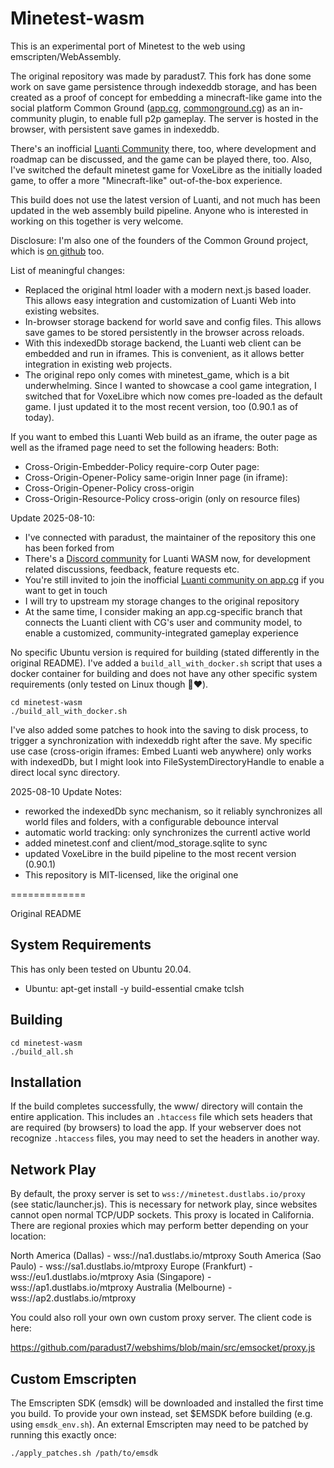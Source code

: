 Minetest-wasm
=============

This is an experimental port of Minetest to the web using emscripten/WebAssembly.

The original repository was made by paradust7. This fork has done some work on save game persistence through 
indexeddb storage, and has been created as a proof of concept for embedding a minecraft-like game into 
the social platform Common Ground ([app.cg](https://app.cg), [commonground.cg](https://commonground.cg)) as an in-community plugin, to enable full p2p gameplay. 
The server is hosted in the browser, with persistent save games in indexeddb.

There's an inofficial [Luanti Community](https://app.cg/c/luanti) there, too, where development and 
roadmap can be discussed, and the game can be played there, too. Also, I've switched the default minetest 
game for VoxeLibre as the initially loaded game, to offer a more "Minecraft-like" out-of-the-box experience.

This build does not use the latest version of Luanti, and not much has been updated in the web assembly 
build pipeline. Anyone who is interested in working on this together is very welcome.

Disclosure: I'm also one of the founders of the Common Ground project, which is [on github](https://github.com/Common-Ground-DAO) too.

List of meaningful changes:
- Replaced the original html loader with a modern next.js based loader. This allows easy integration and customization of Luanti Web into existing websites.
- In-browser storage backend for world save and config files. This allows save games to be stored persistently in the browser across reloads.
- With this indexedDb storage backend, the Luanti web client can be embedded and run in iframes. This is convenient, as it allows better integration in existing web projects.
- The original repo only comes with minetest_game, which is a bit underwhelming. Since I wanted to showcase a cool game integration, I switched that for VoxeLibre which now comes pre-loaded as the default game. I just updated it to the most recent version, too (0.90.1 as of today).

If you want to embed this Luanti Web build as an iframe, the outer page as well as the iframed page need to set the following headers:
Both:
- Cross-Origin-Embedder-Policy require-corp
Outer page:
- Cross-Origin-Opener-Policy same-origin
Inner page (in iframe):
- Cross-Origin-Opener-Policy cross-origin
- Cross-Origin-Resource-Policy cross-origin (only on resource files)

Update 2025-08-10:
- I've connected with paradust, the maintainer of the repository this one has been forked from
- There's a [Discord community](https://discord.gg/APmB9j2M) for Luanti WASM now, for development related discussions, feedback, feature requests etc.
- You're still invited to join the inofficial [Luanti community on app.cg](https://app.cg/c/luanti) if you want to get in touch
- I will try to upstream my storage changes to the original repository
- At the same time, I consider making an app.cg-specific branch that connects the Luanti client with CG's user and community model, to enable a customized, community-integrated gameplay experience

No specific Ubuntu version is required for building (stated differently in the original README). I've 
added a `build_all_with_docker.sh` script that uses a docker container for building and does not 
have any other specific system requirements (only tested on Linux though 🐧❤️).

    cd minetest-wasm
    ./build_all_with_docker.sh

I've also added some patches to hook into the saving to disk process, to trigger a synchronization with 
indexeddb right after the save. My specific use case (cross-origin iframes: Embed Luanti web anywhere) only 
works with indexedDb, but I might look into FileSystemDirectoryHandle to enable a direct local sync directory.

2025-08-10 Update Notes:
- reworked the indexedDb sync mechanism, so it reliably synchronizes all world files and folders, with a configurable debounce interval
- automatic world tracking: only synchronizes the currentl active world
- added minetest.conf and client/mod_storage.sqlite to sync
- updated VoxeLibre in the build pipeline to the most recent version (0.90.1)
- This repository is MIT-licensed, like the original one

=============

Original README

System Requirements
-------------------
This has only been tested on Ubuntu 20.04.

* Ubuntu: apt-get install -y build-essential cmake tclsh

Building
---------

    cd minetest-wasm
    ./build_all.sh

Installation
------------

If the build completes successfully, the www/ directory will contain the entire application. This 
includes an `.htaccess` file which sets headers that are required (by browsers) to load the app. 
If your webserver does not recognize `.htaccess` files, you may need to set the headers in
another way.

Network Play
------------

By default, the proxy server is set to `wss://minetest.dustlabs.io/proxy` (see static/launcher.js).
This is necessary for network play, since websites cannot open normal TCP/UDP sockets. This proxy
is located in California. There are regional proxies which may perform better depending on your
location:

North America (Dallas) - wss://na1.dustlabs.io/mtproxy
South America (Sao Paulo) - wss://sa1.dustlabs.io/mtproxy
Europe (Frankfurt) - wss://eu1.dustlabs.io/mtproxy
Asia (Singapore) - wss://ap1.dustlabs.io/mtproxy
Australia (Melbourne) - wss://ap2.dustlabs.io/mtproxy

You could also roll your own own custom proxy server. The client code is here:

https://github.com/paradust7/webshims/blob/main/src/emsocket/proxy.js

Custom Emscripten
-----------------
The Emscripten SDK (emsdk) will be downloaded and installed the first time you build. To provide
your own instead, set $EMSDK before building (e.g. using `emsdk_env.sh`). An external Emscripten
may need to be patched by running this exactly once:

    ./apply_patches.sh /path/to/emsdk
